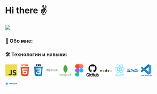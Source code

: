 # Hi there :v:

<div id="header" align="left"> 
  <img src="https://media.giphy.com/media/wwg1suUiTbCY8H8vIA/giphy-downsized-large.gif" width="200"/>
</div>

<!-- <img src="https://komarev.com/ghpvc/?username=nurgaleevadi&style=flat-square&color=blue" alt=""/> -->

### 🚀 Обо мне:

### :hammer_and_wrench: Технологии и навыки:

<div>
 
  <img src="https://github.com/devicons/devicon/blob/master/icons/javascript/javascript-original.svg" title="JS" width="40" heigth="40"/>
  <img src="https://github.com/devicons/devicon/blob/master/icons/html5/html5-plain-wordmark.svg" title="HTML" width="40" heigth="40"/>
  <img src="https://github.com/devicons/devicon/blob/master/icons/css3/css3-original-wordmark.svg" title="CSS" width="40" heigth="40"/>
  <img src="https://github.com/devicons/devicon/blob/master/icons/express/express-original-wordmark.svg" title="express" width="40" heigth="40"/>
  <img src="https://github.com/devicons/devicon/blob/master/icons/mongodb/mongodb-plain-wordmark.svg" title="Mongo" width="40" heigth="40"/>
  <img src="https://github.com/devicons/devicon/blob/master/icons/figma/figma-original.svg" title="Figma" width="40" heigth="40"/>
  <img src="https://github.com/devicons/devicon/blob/master/icons/github/github-original-wordmark.svg" title="Github" width="40" heigth="40"/>
  <img src="https://github.com/devicons/devicon/blob/master/icons/nodejs/nodejs-original-wordmark.svg" title="Node" width="40" heigth="40"/>
  <img src="https://github.com/devicons/devicon/blob/master/icons/react/react-original-wordmark.svg" title="React" width="40" heigth="40"/>
  <img src="https://github.com/devicons/devicon/blob/master/icons/trello/trello-plain-wordmark.svg" title="Trello" width="40" heigth="40"/>
  <img src="https://github.com/devicons/devicon/blob/master/icons/vscode/vscode-original-wordmark.svg" title="VScode" width="40" heigth="40"/>
  <img src="https://github.com/devicons/devicon/blob/master/icons/webpack/webpack-original-wordmark.svg" title="Webpack" width="40" heigth="40"/>
  
</div>


<!--
**NurgaleevaDi/NurgaleevaDi** is a ✨ _special_ ✨ repository because its `README.md` (this file) appears on your GitHub profile.

Here are some ideas to get you started:

- 🔭 I’m currently working on ...
- 🌱 I’m currently learning ...
- 👯 I’m looking to collaborate on ...
- 🤔 I’m looking for help with ...
- 💬 Ask me about ...
- 📫 How to reach me: ...
- 😄 Pronouns: ...
- ⚡ Fun fact: ...
-->
